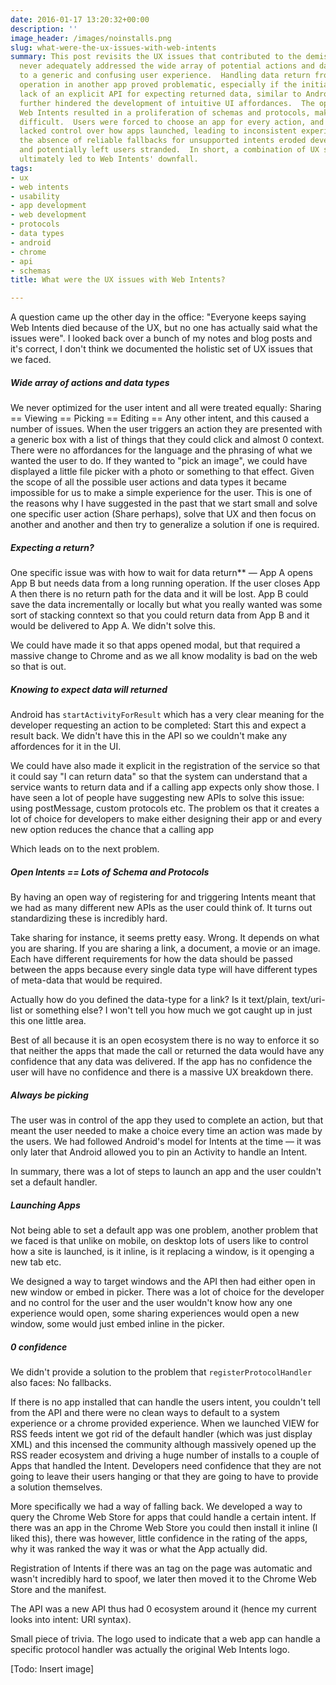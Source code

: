```yaml
---
date: 2016-01-17 13:20:32+00:00
description: ''
image_header: /images/noinstalls.png
slug: what-were-the-ux-issues-with-web-intents
summary: This post revisits the UX issues that contributed to the demise of Web Intents.  We
  never adequately addressed the wide array of potential actions and data types, leading
  to a generic and confusing user experience.  Handling data return from a long-running
  operation in another app proved problematic, especially if the initiating app closed.  The
  lack of an explicit API for expecting returned data, similar to Android's `startActivityForResult`,
  further hindered the development of intuitive UI affordances.  The open nature of
  Web Intents resulted in a proliferation of schemas and protocols, making standardization
  difficult.  Users were forced to choose an app for every action, and developers
  lacked control over how apps launched, leading to inconsistent experiences.  Finally,
  the absence of reliable fallbacks for unsupported intents eroded developer confidence
  and potentially left users stranded.  In short, a combination of UX shortcomings
  ultimately led to Web Intents' downfall.
tags:
- ux
- web intents
- usability
- app development
- web development
- protocols
- data types
- android
- chrome
- api
- schemas
title: What were the UX issues with Web Intents?

---
```


A question came up the other day in the office: "Everyone keeps saying Web
Intents died because of the UX, but no one has actually said what the issues
were". I looked back over a bunch of my notes and blog posts and it's
correct, I don't think we documented the holistic set of UX  issues that we
faced.

##### Wide array of actions and data types

We never optimized for the user intent and all were treated equally: Sharing
== Viewing == Picking == Editing == Any other intent, and this caused a number of
issues.  When the user triggers an action they are presented with a generic
box with a list of things that they could click and almost 0 context. There were no affordances
for the language and the phrasing of what we wanted the user to do.  If they 
wanted to "pick an image", we could have  displayed a little file
picker with a photo or something to that effect. Given the scope of all the 
possible user actions and data types it became impossible for us to make a
simple experience for the user. This is one of the reasons why I have suggested in the past that we
start small and solve one specific user action (Share perhaps),  solve that UX
and then focus on another and another and then try to generalize a solution
if one is required.

##### Expecting a return?

One specific issue was with how to wait for data return** &mdash; App A opens App B but 
needs data from a long running operation. If the user closes App A then there is 
no return path for the data and it will be lost. App B could save the data incrementally or 
locally but what you really wanted was some sort of stacking conntext so that you could 
return data from App B and it would be delivered to App A.  We didn't solve this. 

We could have made it so that apps opened modal, but that required a massive change to Chrome
and as we all know modality is bad on the web so that is out.

##### Knowing to expect data will returned

Android has `startActivityForResult` which has a very clear meaning for the developer requesting 
an action to be completed: Start this and expect a result back.  We didn't have this in the API
so we couldn't make any affordences for it in the UI.

We could have also made it explicit in the registration of the service so that it could say
"I can return data" so that the system can understand that a service wants to return data
and if a calling app expects only show those.  I have seen a lot of people have suggesting 
new APIs to solve this issue: using postMessage, custom protocols etc. The problem os that 
it creates a lot of choice for developers to make either designing their app or 
and every new option reduces the chance that a calling app

Which leads on to the next problem.

##### Open Intents == Lots of Schema and Protocols

By having an open way of registering for and triggering Intents meant that we had as many
different new APIs as the user could think of.  It turns out standardizing these is incredibly
hard.

Take sharing for instance, it seems pretty easy. Wrong. It depends on what you are sharing.
If you are sharing a link, a document, a movie or an image.  Each have different requirements
for how the data should be passed between the apps because every single data type will have different
types of meta-data that would be required.

Actually how do you defined the data-type for a link? Is it text/plain, text/uri-list or something else? 
I won't tell you how much we got caught up in just this one little area.

Best of all because it is an open ecosystem there is no way to enforce it so that neither the
apps that made the call or returned the data would have any confidence that any data was 
delivered.  If the app has no confidence the user will have no confidence and there is a 
massive UX breakdown there.

##### Always be picking

The user was in control of the app they used to complete an action, but that meant the user
 needed to make a choice every time an action was made by the users.  We had followed 
Android's model for Intents at the time &mdash; it was only later that Android allowed you to pin an Activity
to handle an Intent. 

In summary, there was a lot of steps to launch an app and the user couldn't 
set a default handler. 

##### Launching Apps

Not being able to set a default app was one problem, another problem that we faced is that
unlike on mobile, on desktop lots of users like to control how a site is launched, is it inline,
is it replacing a window, is it openging a new tab etc. 

We designed a way to target windows and the API then had either open in new window 
or embed in picker. There was a lot of choice for the developer and no control for the user 
and the user wouldn't know how any one experience would open, some sharing experiences 
would open a new window, some would just embed inline in the picker.

##### 0 confidence

We didn't provide a solution to the problem that `registerProtocolHandler`
also faces: No fallbacks. 

If there is no app installed that can handle the
users intent, you couldn't tell from the API and there were no clean ways to
default to a system experience or a chrome provided experience. When we
launched VIEW for RSS feeds intent we got rid of the default handler (which
was just display XML)  and this incensed the community although massively
opened up the RSS reader ecosystem and driving a  huge number of installs to a
couple of Apps that handled the Intent.  Developers need confidence that they
are not going to leave their users hanging or that they are going to have to
provide a solution themselves.

More specifically we had a way of falling back.  We developed a way to query
the Chrome Web Store for apps that could handle a certain intent. If there was
an app in the Chrome Web Store you  could then install it inline (I liked
this), there was however, little confidence in the  rating of the apps, why it
was ranked the way it was or what the App actually did.

Registration of Intents if there was an <intent> tag on the page was automatic
and wasn't  incredibly hard to spoof, we later then moved it to the Chrome Web
Store and the manifest.

The API was a new API thus had 0 ecosystem around it (hence my current looks
into intent: URI syntax).

Small piece of trivia. The logo used to indicate that a web app can handle a
specific protocol handler was actually the original Web Intents logo.

[Todo: Insert image]